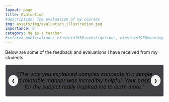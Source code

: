 ```yaml
---
layout: page
title: Evaluation
#description: The evaluation of my courses
img: assets/img/evaluation_illustration.jpg
importance: 6
category: Me as a teacher
#related_publications: einstein1956investigations, einstein1950meaning
---
```


Below are some of the feedback and evaluations I have received from my students. 
<div class="quote-carousel">
  <div class="quote-slide active">
    <em>"The way you explained complex concepts in a simple and relatable manner was incredibly helpful. Your passion for the subject really inspired me to learn more."</em>
  </div>
  <div class="quote-slide">
    <em>"I appreciated the inclusive and supportive environment you created in the classroom. It made me feel comfortable asking questions and engaging with the material."</em>
  </div>
  <div class="quote-slide">
    <em>"Your use of practical examples and hands-on activities helped me understand the subject matter more deeply. Thank you for making learning so enjoyable."</em>
  </div>
  <div class="quote-slide">
    <em>"The feedback and support you provided throughout the course were invaluable. You truly care about your students' success and it shows."</em>
  </div>
  <div class="quote-slide">
    <em>"Thank you for making math less intimidating and more accessible. Your teaching methods really made a difference for me."</em>
  </div>
  <button class="prev" onclick="prevSlide()">&#10094;</button>
  <button class="next" onclick="nextSlide()">&#10095;</button>
</div>

<style>
.quote-carousel {
  width: 100%;
  max-width: 600px;
  margin: 0 auto;
  overflow: hidden;
  position: relative;
}

.quote-slide {
  width: 100%;
  display: none;
  padding: 20px;
  box-sizing: border-box;
  text-align: center;
  border: 1px solid #ccc;
  border-radius: 5px;
  background-color: #424246; /* Ensure background is white */
  color: #000000; /* Ensure text color is black */
  font-size: 1.2em; /* Increase font size for better readability */
}

.quote-slide.active {
  display: block;
}

button.prev, button.next {
  position: absolute;
  top: 50%;
  transform: translateY(-50%);
  background-color: #f1f1f1;
  border: none;
  padding: 10px;
  cursor: pointer;
  border-radius: 50%;
  user-select: none;
  color: #000000; /* Ensure button text color is black */
}

button.prev {
  left: 10px;
}

button.next {
  right: 10px;
}

button.prev:hover, button.next:hover {
  background-color: #ddd;
}
</style>

<script>
let currentIndex = 0;
const slides = document.querySelectorAll('.quote-slide');

function showSlide(index) {
  slides.forEach((slide, i) => {
    slide.classList.toggle('active', i === index);
  });
}

function nextSlide() {
  currentIndex = (currentIndex + 1) % slides.length;
  showSlide(currentIndex);
}

function prevSlide() {
  currentIndex = (currentIndex - 1 + slides.length) % slides.length;
  showSlide(currentIndex);
}

showSlide(currentIndex);
setInterval(nextSlide, 3000); // Change slide every 3 seconds
</script>
